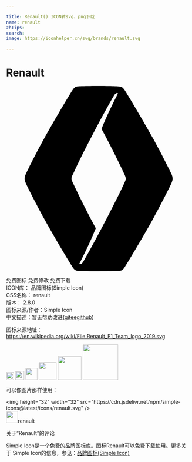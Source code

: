 ```yaml
---

title: Renault() ICON转svg、png下载
name: renault
zhTips: 
search: 
image: https://iconhelper.cn/svg/brands/renault.svg

---
```


# Renault  <small style="font-size: 60%;font-weight: 100"></small>

<div id="svg" class="svg-wrap">
<svg role="img" viewBox="0 0 24 24" xmlns="http://www.w3.org/2000/svg"><title>Renault icon</title><path d="M12 0c-.747 0-2.32.013-2.693.053-.347.04-.44.147-.64.4C8.4.813 6.107 4.68 4.92 6.827c-.867 1.546-2.227 4.24-2.347 4.533-.12.253-.173.467-.173.64 0 .187.053.4.173.64.28.627 1.147 2.333 2.347 4.533 1.253 2.28 3.52 6.054 3.76 6.387.253.347.427.36.653.387.347.026 1.854.053 2.667.053.867 0 2.44-.04 2.667-.053.213-.014.4-.04.653-.387.227-.32 2.667-4.387 3.76-6.387 1.053-1.92 2.213-4.226 2.347-4.533.146-.333.173-.507.173-.64 0-.107-.027-.333-.173-.64a105.647 105.647 0 00-2.347-4.533C17.813 4.547 15.56.773 15.307.44c-.254-.333-.4-.36-.627-.373h-.04C14.307.013 12.867 0 12 0zm2.347.92c.093 0 .146.013.16.04-.4.787-1.414 2.773-2.134 4.6a111.067 111.067 0 012.907 5.747c.16.346.24.52.24.693 0 .173-.08.347-.24.693-1.227 2.64-4.093 8.054-5.28 10.067-.12.2-.253.307-.347.307-.093 0-.146-.014-.16-.04.4-.787 1.414-2.774 2.134-4.6A111.062 111.062 0 018.72 12.68c-.16-.347-.24-.52-.24-.693 0-.174.08-.347.253-.694C9.933 8.653 12.8 3.24 14 1.227c.12-.2.253-.307.347-.307Z"/></svg>
</div>
<detail full-name='renault'></detail>

<div class="detail-page">
<p>
<span><span class="badge-success badge">免费图标</span> <span class="badge-success badge">免费修改</span>  <span class="badge-success badge">免费下载</span> </span>
<br/>
<span>
ICON库：
<span class="badge-secondary badge">品牌图标(Simple Icon)</span> 
</span>
<br/>
<span>
CSS名称：
<span class="badge-secondary badge">renault</span> 
</span>

<br/>
<span>
版本：
<span class="badge-secondary badge">2.8.0</span> 
</span>
<br/>
<span>图标来源/作者：<span class="badge-light badge">Simple Icon</span></span> 
<br/>
<span class="zh-detail">中文描述：暂无<span class="help-link"><span>帮助改进</span>(<a href="https://gitee.com/liuwave/icon-helper/edit/master/json/brands/renault.json" target="_blank" rel="noopener noreferrer">gitee</a><a href="https://github.com/liuwave/icon-helper/edit/master/json/brands/renault.json" target="_blank" rel="noopener noreferrer">github</a></span>)</span><br/>
</p>
</div><div class="description description alert alert-light"><p>图标来源地址：<a href="https://en.wikipedia.org/wiki/File:Renault_F1_Team_logo_2019.svg" target="_blank" rel="noopener noreferrer">https://en.wikipedia.org/wiki/File:Renault_F1_Team_logo_2019.svg</a></p></div>
<div class="alert alert-dark">
<img height="21" width="21" src="https://cdn.jsdelivr.net/npm/simple-icons@latest/icons/renault.svg" />
<img height="24" width="24" src="https://cdn.jsdelivr.net/npm/simple-icons@latest/icons/renault.svg" />
<img height="32" width="32" src="https://cdn.jsdelivr.net/npm/simple-icons@latest/icons/renault.svg" />
<img height="48" width="48" src="https://cdn.jsdelivr.net/npm/simple-icons@latest/icons/renault.svg" />
<img height="64" width="64" src="https://cdn.jsdelivr.net/npm/simple-icons@latest/icons/renault.svg" />
<img height="96" width="96" src="https://cdn.jsdelivr.net/npm/simple-icons@latest/icons/renault.svg" />

</div>
<div>
  <p>可以像图片那样使用：    
  </p>
  <div class="alert alert-primary" style="font-size: 14px">
    &lt;img height="32" width="32" src="https://cdn.jsdelivr.net/npm/simple-icons@latest/icons/renault.svg" /&gt;
    <copy-btn content='<img height="32" width="32" src="https://cdn.jsdelivr.net/npm/simple-icons@latest/icons/renault.svg" />'></copy-btn>
  </div>
  <div class="alert alert-secondary">
    <img height="32" width="32" src="https://cdn.jsdelivr.net/npm/simple-icons@latest/icons/renault.svg" />renault
    <copy-btn content="renault" btn-title="复制图标名称"></copy-btn>
  </div>
</div>

<Vssue title="关于“Renault”的评论" >关于“Renault”的评论</Vssue>


<div><p>Simple Icon是一个免费的品牌图标库。图标Renault可以免费下载使用。更多关于  Simple Icon的信息，参见：<a target="_blank" href="https://iconhelper.cn/brands.html">品牌图标(Simple Icon)</a>
</p></div>
